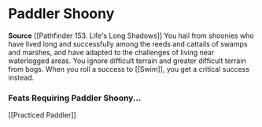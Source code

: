 ﻿---
id: '56'
name: Paddler Shoony
rarity: Common
source: '[[DATABASE/source/Pathfinder 153. Life''s Long Shadows|Pathfinder #153: Life''s
  Long Shadows]]'
trait: null
type: Heritage

---
# Paddler Shoony

**Source** [[Pathfinder 153. Life's Long Shadows]]
You hail from shoonies who have lived long and successfully among the reeds and cattails of swamps and marshes, and have adapted to the challenges of living near waterlogged areas. You ignore difficult terrain and greater difficult terrain from bogs. When you roll a success to [[Swim]], you get a critical success instead.

### Feats Requiring Paddler Shoony...

[[Practiced Paddler]]